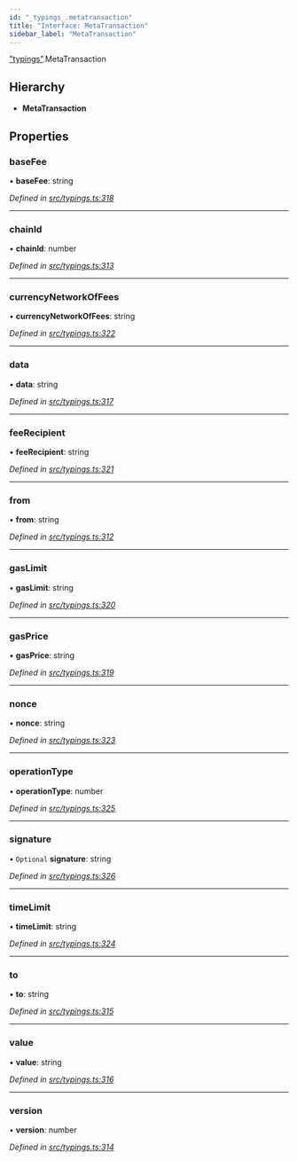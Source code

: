 ```yaml
---
id: "_typings_.metatransaction"
title: "Interface: MetaTransaction"
sidebar_label: "MetaTransaction"
---
```


["typings"](../modules/_typings_.md).MetaTransaction

## Hierarchy

* **MetaTransaction**

## Properties

### baseFee

•  **baseFee**: string

*Defined in [src/typings.ts:318](https://github.com/trustlines-protocol/clientlib/blob/4830efe/src/typings.ts#L318)*

___

### chainId

•  **chainId**: number

*Defined in [src/typings.ts:313](https://github.com/trustlines-protocol/clientlib/blob/4830efe/src/typings.ts#L313)*

___

### currencyNetworkOfFees

•  **currencyNetworkOfFees**: string

*Defined in [src/typings.ts:322](https://github.com/trustlines-protocol/clientlib/blob/4830efe/src/typings.ts#L322)*

___

### data

•  **data**: string

*Defined in [src/typings.ts:317](https://github.com/trustlines-protocol/clientlib/blob/4830efe/src/typings.ts#L317)*

___

### feeRecipient

•  **feeRecipient**: string

*Defined in [src/typings.ts:321](https://github.com/trustlines-protocol/clientlib/blob/4830efe/src/typings.ts#L321)*

___

### from

•  **from**: string

*Defined in [src/typings.ts:312](https://github.com/trustlines-protocol/clientlib/blob/4830efe/src/typings.ts#L312)*

___

### gasLimit

•  **gasLimit**: string

*Defined in [src/typings.ts:320](https://github.com/trustlines-protocol/clientlib/blob/4830efe/src/typings.ts#L320)*

___

### gasPrice

•  **gasPrice**: string

*Defined in [src/typings.ts:319](https://github.com/trustlines-protocol/clientlib/blob/4830efe/src/typings.ts#L319)*

___

### nonce

•  **nonce**: string

*Defined in [src/typings.ts:323](https://github.com/trustlines-protocol/clientlib/blob/4830efe/src/typings.ts#L323)*

___

### operationType

•  **operationType**: number

*Defined in [src/typings.ts:325](https://github.com/trustlines-protocol/clientlib/blob/4830efe/src/typings.ts#L325)*

___

### signature

• `Optional` **signature**: string

*Defined in [src/typings.ts:326](https://github.com/trustlines-protocol/clientlib/blob/4830efe/src/typings.ts#L326)*

___

### timeLimit

•  **timeLimit**: string

*Defined in [src/typings.ts:324](https://github.com/trustlines-protocol/clientlib/blob/4830efe/src/typings.ts#L324)*

___

### to

•  **to**: string

*Defined in [src/typings.ts:315](https://github.com/trustlines-protocol/clientlib/blob/4830efe/src/typings.ts#L315)*

___

### value

•  **value**: string

*Defined in [src/typings.ts:316](https://github.com/trustlines-protocol/clientlib/blob/4830efe/src/typings.ts#L316)*

___

### version

•  **version**: number

*Defined in [src/typings.ts:314](https://github.com/trustlines-protocol/clientlib/blob/4830efe/src/typings.ts#L314)*
